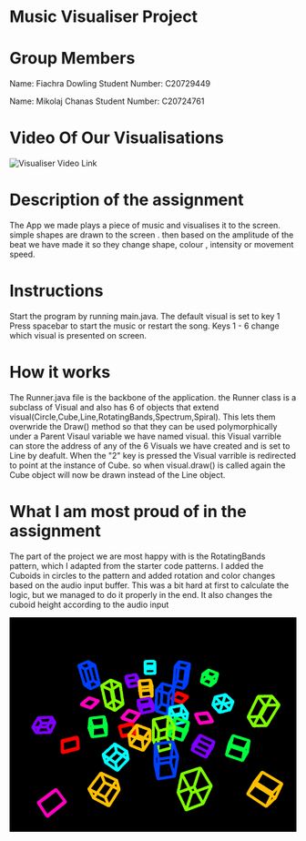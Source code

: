 # Music Visualiser Project

# Group Members
Name: Fiachra Dowling
Student Number: C20729449

Name: Mikolaj Chanas
Student Number: C20724761

# Video Of Our Visualisations
![Visualiser Video Link](https://youtu.be/3xIj44_mM5E)


# Description of the assignment
The App we made plays a piece of music and visualises it to the screen. simple shapes are drawn to the screen . then based on the amplitude of the beat we have made it so they change shape, colour , intensity or movement speed.

# Instructions
Start the program by running main.java.
The default visual is set to key 1
Press spacebar to start the music or restart the song.
Keys 1 - 6 change which visual is presented on screen.

# How it works
The Runner.java file is the backbone of the application.
the Runner class is a subclass of Visual and also has 6 of objects that extend visual(Circle,Cube,Line,RotatingBands,Spectrum,Spiral).
This lets them overwride the Draw() method so that they can be used polymorphically under a Parent Visaul variable we have named visual.
this Visual varrible can store the address of any of the 6 Visuals we have created and is set to Line by deafult. When the "2" key is pressed the Visual varrible is redirected to point at the instance of Cube. 
so when visual.draw() is called again the Cube object will now be drawn instead of the Line object.


# What I am most proud of in the assignment
The part of the project we are most happy with is the RotatingBands pattern,
 which I adapted from the starter code patterns. I added the Cuboids in circles 
to the pattern and added rotation and color changes based on the audio input buffer.
 This was a bit hard at first to calculate the logic, but we managed to do it properly
 in the end. It also changes the cuboid height according to the audio input

 ![Rotating.Bands](images/rotating_bands.png)

